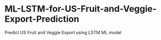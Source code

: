 # ML-LSTM-for-US-Fruit-and-Veggie-Export-Prediction
Predict US Fruit and Veggie Export using LSTM ML model
